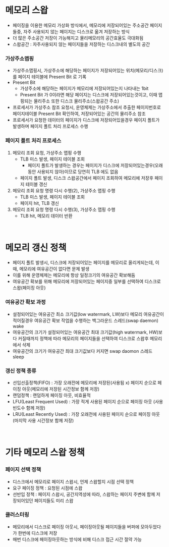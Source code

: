 # 메모리 스왑
* 페이징을 이용한 메모리 가상화 방식에서, 메모리에 저장되어있는 주소공간 페이지들중, 자주 사용되지 않는 페이지는 디스크로 옮겨 저장하는 방식 
* 더 많은 주소공간 저장이 가능해지고 물리메모리의 공간효율도 극대화됨
* 스왑공간 : 자주사용되지 않는 페이지들을 저장하는 디스크내의 별도의 공간

### 가상주소맵핑
* 가상주소맵핑시, 가상주소에 해당하는 페이지가 저장되어있는 위치(메모리/디스크)를 페이지 테이블에 Present Bit 로 기록
* Present Bit
   * 가상주소에 해당하는 페이지가 메모리에 저장되어있는지 나타내는 1bit
   * Present Bit 가 0이라면 해당 페이지는 디스크에 저장되어있는것이고, 이때 맵핑되는 물리주소 또한 디스크 물리주소(스왑공간 주소)
* 프로세서가 가상주소 참조 요청시, 운영체제는 가상주소에서 추출한 페이지번호로 페이지테이블 Present Bit 확인하여, 저장되어있는 공간의 물리주소 참조
* 프로세서가 요청한 데이터의 페이지가 디스크에 저장되어있을경우 페이지 폴트가 발생하며 페이지 폴트 처리 프로세스 수행

### 페이지 폴트 처리 프로세스
1. 메모리 조회 요청, 가상주소 맵핑 수행
   * TLB 미스 발생, 페이지 테이블 조회
      * 페이지 폴트가 발생하는 경우는 페이지가 디스크에 저장되어있는경우(오래동안 사용되지 않아)이므로 당연히 TLB 에도 없음
   * 페이지 폴트 발생, 디스크 스왑공간에서 페이지 조회하여 메모리에 저장후 페이지 테이블 갱신
2. 메모리 조회 요청 명령 다시 수행(2), 가상주소 맵핑 수행
   * TLB 미스 발생, 페이지 테이블 조회
   * 페이지 hit, TLB 갱신
3. 메모리 조회 요청 명령 다시 수행(3), 가상주소 맵핑 수행
   * TLB hit, 메모리 데이터 반환

<br>

# 메모리 갱신 정책
* 페이지 폴트 발생시, 디스크에 저장되어있는 페이지를 메모리로 올리게되는데, 이때, 메모리에 여유공간이 없다면 문제 발생
* 이를 위해 운영체제는 메모리에 항상 일정크기의 여유공간 확보해둠
* 여유공간 확보를 위해 메모리에 저장되어있는 페이지중 일부를 선택하여 디스크로 스왑(페이징 아웃)

### 여유공간 확보 과정
* 설정되어있는 여유공간 최소 크기값(low watermark, LW)보다 메모리 여유공간이 적어질경우 여유공간 확보 작업을 수행하는 백그라운드 스레드(swap daemon) wake
* 여유공간의 크기가 설정되어있는 여유공간 최대 크기값(high watermark, HW)보다 커질때까지 정책에 따라 메모리의 페이지들을 선택하여 디스크로 스왑후 메모리에서 삭제
* 여유공간의 크기가 여유공간 최대 크기값보다 커지면 swap daomon 스레드 sleep

### 갱신 정책 종류
* 선입선출정책(FIFO) : 가장 오래전에 메모리에 저장된(사용됨 x) 페이지 순으로 페이징 아웃(메모리에 저장된 시간정보 함께 저장)
* 랜덤정책 : 랜덤하게 페이징 아웃, 비효율적
* LFU(Least Frequent Used) : 가장 적게 사용된 페이지 순으로 페이징 아웃 (사용 빈도수 함께 저장)
* LRU(Least Recently Used) : 가장 오래전에 사용된 페이지 순으로 페이징 아웃 (마지막 사용 시간정보 함께 저장)

<br>

# 기타 메모리 스왑 정책
### 페이지 선택 정책
* 디스크에서 메모리로 페이지 스왑시, 언제 스왑할지 시점 선택 정책
* 요구 페이징 정책 : 요청된 시점에 스왑
* 선반입 정책 : 페이지 스왑시, 공간지역성에 따라, 스왑하는 페이지 주변에 함께 저장되어있던 페이지들도 미리 스왑

### 클러스터링
* 메모리에서 디스크로 페이징 아웃시, 페이징아웃될 페이지들을 버퍼에 모아두었다가 한번에 디스크에 저장
* 매번 디스크에 페이징아웃하는 방식에 비해 디스크 접근 시간 절약 가능
